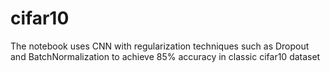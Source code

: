 # cifar10
The notebook uses CNN with regularization techniques such as Dropout and BatchNormalization to achieve 85% accuracy in classic cifar10 dataset
